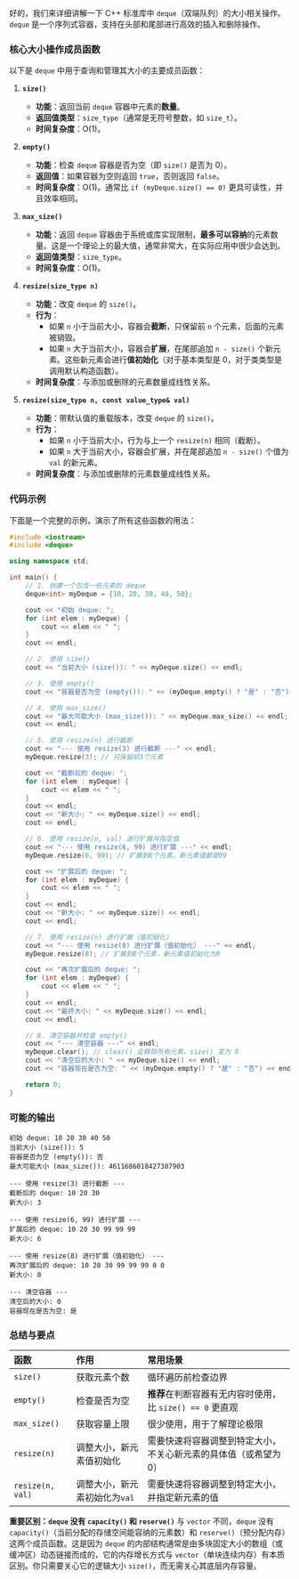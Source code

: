 好的，我们来详细讲解一下 C++ 标准库中 `deque`（双端队列）的大小相关操作。`deque` 是一个序列式容器，支持在头部和尾部进行高效的插入和删除操作。

### 核心大小操作成员函数

以下是 `deque` 中用于查询和管理其大小的主要成员函数：

1.  **`size()`**
    *   **功能**：返回当前 `deque` 容器中元素的**数量**。
    *   **返回值类型**：`size_type`（通常是无符号整数，如 `size_t`）。
    *   **时间复杂度**：O(1)。

2.  **`empty()`**
    *   **功能**：检查 `deque` 容器是否为空（即 `size()` 是否为 0）。
    *   **返回值**：如果容器为空则返回 `true`，否则返回 `false`。
    *   **时间复杂度**：O(1)。通常比 `if (myDeque.size() == 0)` 更具可读性，并且效率相同。

3.  **`max_size()`**
    *   **功能**：返回 `deque` 容器由于系统或库实现限制，**最多可以容纳**的元素数量。这是一个理论上的最大值，通常非常大，在实际应用中很少会达到。
    *   **返回值类型**：`size_type`。
    *   **时间复杂度**：O(1)。

4.  **`resize(size_type n)`**
    *   **功能**：改变 `deque` 的 `size()`。
    *   **行为**：
        *   如果 `n` 小于当前大小，容器会**截断**，只保留前 `n` 个元素，后面的元素被销毁。
        *   如果 `n` 大于当前大小，容器会**扩展**，在尾部追加 `n - size()` 个新元素。这些新元素会进行**值初始化**（对于基本类型是 0，对于类类型是调用默认构造函数）。
    *   **时间复杂度**：与添加或删除的元素数量成线性关系。

5.  **`resize(size_type n, const value_type& val)`**
    *   **功能**：带默认值的重载版本，改变 `deque` 的 `size()`。
    *   **行为**：
        *   如果 `n` 小于当前大小，行为与上一个 `resize(n)` 相同（截断）。
        *   如果 `n` 大于当前大小，容器会扩展，并在尾部追加 `n - size()` 个值为 `val` 的新元素。
    *   **时间复杂度**：与添加或删除的元素数量成线性关系。

### 代码示例

下面是一个完整的示例，演示了所有这些函数的用法：

```cpp
#include <iostream>
#include <deque>

using namespace std;

int main() {
    // 1. 创建一个包含一些元素的 deque
    deque<int> myDeque = {10, 20, 30, 40, 50};

    cout << "初始 deque: ";
    for (int elem : myDeque) {
        cout << elem << " ";
    }
    cout << endl;

    // 2. 使用 size()
    cout << "当前大小 (size()): " << myDeque.size() << endl;

    // 3. 使用 empty()
    cout << "容器是否为空 (empty()): " << (myDeque.empty() ? "是" : "否") << endl;

    // 4. 使用 max_size()
    cout << "最大可能大小 (max_size()): " << myDeque.max_size() << endl;
    cout << endl;

    // 5. 使用 resize(n) 进行截断
    cout << "--- 使用 resize(3) 进行截断 ---" << endl;
    myDeque.resize(3); // 只保留前3个元素

    cout << "截断后的 deque: ";
    for (int elem : myDeque) {
        cout << elem << " ";
    }
    cout << endl;
    cout << "新大小: " << myDeque.size() << endl;
    cout << endl;

    // 6. 使用 resize(n, val) 进行扩展并指定值
    cout << "--- 使用 resize(6, 99) 进行扩展 ---" << endl;
    myDeque.resize(6, 99); // 扩展到6个元素，新元素值都是99

    cout << "扩展后的 deque: ";
    for (int elem : myDeque) {
        cout << elem << " ";
    }
    cout << endl;
    cout << "新大小: " << myDeque.size() << endl;
    cout << endl;

    // 7. 使用 resize(n) 进行扩展（值初始化）
    cout << "--- 使用 resize(8) 进行扩展（值初始化） ---" << endl;
    myDeque.resize(8); // 扩展到8个元素，新元素值初始化为0

    cout << "再次扩展后的 deque: ";
    for (int elem : myDeque) {
        cout << elem << " ";
    }
    cout << endl;
    cout << "最终大小: " << myDeque.size() << endl;
    cout << endl;

    // 8. 清空容器并检查 empty()
    cout << "--- 清空容器 ---" << endl;
    myDeque.clear(); // clear() 会移除所有元素，size() 变为 0
    cout << "清空后的大小: " << myDeque.size() << endl;
    cout << "容器现在是否为空: " << (myDeque.empty() ? "是" : "否") << endl;

    return 0;
}
```

### 可能的输出

```
初始 deque: 10 20 30 40 50 
当前大小 (size()): 5
容器是否为空 (empty()): 否
最大可能大小 (max_size()): 4611686018427387903

--- 使用 resize(3) 进行截断 ---
截断后的 deque: 10 20 30 
新大小: 3

--- 使用 resize(6, 99) 进行扩展 ---
扩展后的 deque: 10 20 30 99 99 99 
新大小: 6

--- 使用 resize(8) 进行扩展（值初始化） ---
再次扩展后的 deque: 10 20 30 99 99 99 0 0 
新大小: 8

--- 清空容器 ---
清空后的大小: 0
容器现在是否为空: 是
```

### 总结与要点

| 函数             | 作用                          | 常用场景                                                     |
| :--------------- | :---------------------------- | :----------------------------------------------------------- |
| `size()`         | 获取元素个数                  | 循环遍历前检查边界                                           |
| `empty()`        | 检查是否为空                  | **推荐**在判断容器有无内容时使用，比 `size() == 0` 更直观    |
| `max_size()`     | 获取容量上限                  | 很少使用，用于了解理论极限                                   |
| `resize(n)`      | 调整大小，新元素值初始化      | 需要快速将容器调整到特定大小，不关心新元素的具体值（或希望为0） |
| `resize(n, val)` | 调整大小，新元素初始化为`val` | 需要快速将容器调整到特定大小，并指定新元素的值               |

**重要区别：`deque` 没有 `capacity()` 和 `reserve()`**
与 `vector` 不同，`deque` 没有 `capacity()`（当前分配的存储空间能容纳的元素数）和 `reserve()`（预分配内存）这两个成员函数。这是因为 `deque` 的内部结构通常是由多块固定大小的数组（或缓冲区）动态链接而成的，它的内存增长方式与 `vector`（单块连续内存）有本质区别。你只需要关心它的逻辑大小 `size()`，而无需关心其底层内存容量。